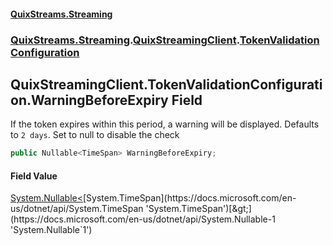 #### [QuixStreams.Streaming](index.md 'index')
### [QuixStreams.Streaming](QuixStreams.Streaming.md 'QuixStreams.Streaming').[QuixStreamingClient](QuixStreamingClient.md 'QuixStreams.Streaming.QuixStreamingClient').[TokenValidationConfiguration](QuixStreamingClient.TokenValidationConfiguration.md 'QuixStreams.Streaming.QuixStreamingClient.TokenValidationConfiguration')

## QuixStreamingClient.TokenValidationConfiguration.WarningBeforeExpiry Field

If the token expires within this period, a warning will be displayed. Defaults to `2 days`. Set to null to disable the check

```csharp
public Nullable<TimeSpan> WarningBeforeExpiry;
```

#### Field Value
[System.Nullable&lt;](https://docs.microsoft.com/en-us/dotnet/api/System.Nullable-1 'System.Nullable`1')[System.TimeSpan](https://docs.microsoft.com/en-us/dotnet/api/System.TimeSpan 'System.TimeSpan')[&gt;](https://docs.microsoft.com/en-us/dotnet/api/System.Nullable-1 'System.Nullable`1')